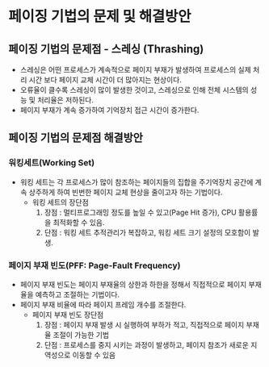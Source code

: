 # 페이징 기법의 문제 및 해결방안
## 페이징 기법의 문제점 - 스레싱 (Thrashing)
* 스레싱은 어떤 프로세스가 계속적으로 페이지 부재가 발생하여 프로세스의 실제 처리 시간 보다 페이지 교체 시간이 더 많아지는 현상이다.
* 오류율이 클수록 스레싱이 많이 발생한 것이고, 스레싱으로 인해 전체 시스템의 성능 및 처리율은 저하된다.
* 페이지 부재가 계속 증가하여 기억장치 접근 시간이 증가한다.

## 페이징 기법의 문제점 해결방안
### 워킹세트(Working Set)
* 워킹 세트는 각 프로세스가 많이 참조하는 페이지들의 집합을 주기억장치 공간에 계속 상주하게 하여 빈번한 페이지 교체 현상을 줄이고자 하는 기법이다.
  * 워킹 세트의 장단점
    1. 장점 : 멀티프로그래밍 정도를 높일 수 있고(Page Hit 증가), CPU 활용률 을 최적화할 수 있음.
    2. 단점 : 워킹 세트 추적관리가 복잡하고, 워킹 세트 크기 설정의 모호함이 발생.

### 페이지 부재 빈도(PFF: Page-Fault Frequency)
* 페이지 부재 빈도는 페이지 부재율의 상한과 하한을 정해서 직접적으로 페이지 부재율을 예측하고 조절하는 기법이다.
* 페이지 부재 비율에 따라 페이지 프레임 개수를 조절한다.
  * 페이지 부재 빈도 장단점
    1. 장점 : 페이지 부재 발생 시 실행하여 부하가 적고, 직접적으로 페이지 부재율 조절이 가능한 기법
    2. 단점 : 프로세스를 중지 시키는 과정이 발생하고, 페이지 참조가 새로운 지역성으로 이동할 수 있음
